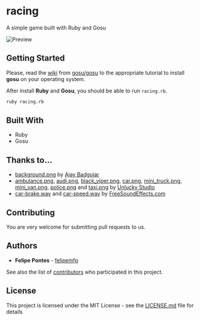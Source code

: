 # racing

A simple game built with Ruby and Gosu

![Preview](https://66.media.tumblr.com/7a8665105694e3a0e9dde6f9ba6cc1d1/tumblr_o9pwcskjLN1vnlnoto1_1280.png)

## Getting Started

Please, read the [wiki](https://github.com/gosu/gosu/wiki) from [gosu/gosu](https://github.com/gosu/gosu/) to the appropriate tutorial to install **gosu** on your operating system.

After install **Ruby** and **Gosu**, you should be able to run `racing.rb`.

```sh
ruby racing.rb
```

## Built With

* Ruby
* Gosu

## Thanks to...

* [background.png](media/background.png) by [Ajay Badgujar](http://www.ajaybadgujar.com/chapter/creating-2d-car-racing-game-in-android-part-3-adding-road-track-texture/road/)
* [ambulance.png](media/ambulance.png), [audi.png](media/audi.png), [black_viper.png](media/black_viper.png), [car.png](car.png), [mini_truck.png](media/mini_truck.png), [mini_van.png](media/mini_van.png), [police.png](media/police.png) and [taxi.png](media/taxi.png) by [Unlucky Studio](http://opengameart.org/content/free-top-down-car-sprites-by-unlucky-studio)
* [car-brake.wav](car-brake.wav) and [car-speed.wav](car-speed.wav) by [FreeSoundEffects.com](http://www.freesoundeffects.com/free-sounds/cars-10069/)

## Contributing

You are very welcome for submitting pull requests to us.

## Authors

* **Felipe Pontes** - [felipemfp](https://github.com/felipemfp)

See also the list of [contributors](https://github.com/your/project/contributors) who participated in this project.

## License

This project is licensed under the MIT License - see the [LICENSE.md](LICENSE.md) file for details
